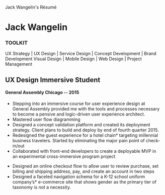 
Jack Wangelin's Résumé

# Jack Wangelin

### TOOLKIT
UX Strategy | UX Design | Service Design | Concept Development | Brand Development  Visual Design | Mobile Design | Web Design | Project Management

## UX Design Immersive Student
#### General Assembly Chicago -- 2015
- Stepping into an immersive course for user experience design at General Assembly provided me with the tools and processes necessary to become a pensive and logic-driven user experience architect.
- Mastered user flow diagramming
- Designed a concept validation platform and created its deployment strategy. Client plans to build and deploy by end of fourth quarter 2015.
- Redesigned the guest experience for a hotel chain* targeting millennial business travelers. Started by eliminating the major pain point of check-in/out
- Collaborated with front-end developers to create a deployable MVP in an experimental cross-immersive program project
* Designed an online checkout flow to allow user to review purchase, set billing and shipping address, pay, and create an account in two steps
* Designed a faceted navigation schema for a K-12 school uniform company’s* e-commerce site that shows gender as the primary tier of taxonomy is not a necessity.
